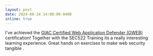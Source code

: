 ```yaml
---
layout: post
date: 2024-08-24 14:00:00-0400
inline: true
---
```


I've achieved the [GIAC Certified Web Application Defender (GWEB)](https://www.giac.org/certifications/certified-web-application-defender-gweb/)
certification! Together with the SEC522 Training its a really interesting learning
experience. Great hands on exercises to make web security tangible .
